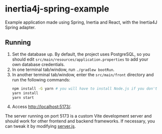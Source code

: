 # inertia4j-spring-example

Example application made using Spring, Inertia and React, with the Inertia4J Spring adapter.

## Running

1. Set the database up. By default, the project uses PostgreSQL, so you should edit
   `src/main/resources/application.properties` to add your own database credentials.
2. In one terminal tab/window, run `./gradlew bootRun`.
3. In another terminal tab/window, enter the `src/main/front` directory and run the following commands:
    ```sh
    npm install -G yarn # you will have to install Node.js if you don't have it already
    yarn install
    yarn start
    ```
4. Access [http://localhost:5173/](http://localhost:5173/).

The server running on port 5173 is a custom Vite development server and should work for other frontend and backend frameworks.
If necessary, you can tweak it by modifying [server.js](/src/main/front/server.js).
